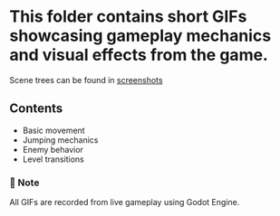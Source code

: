 
# This folder contains short GIFs showcasing gameplay mechanics and visual effects from the game.
Scene trees can be found in [screenshots](../screenshots/)

## Contents

- Basic movement
- Jumping mechanics
- Enemy behavior
- Level transitions

### 📌 Note
All GIFs are recorded from live gameplay using Godot Engine.
